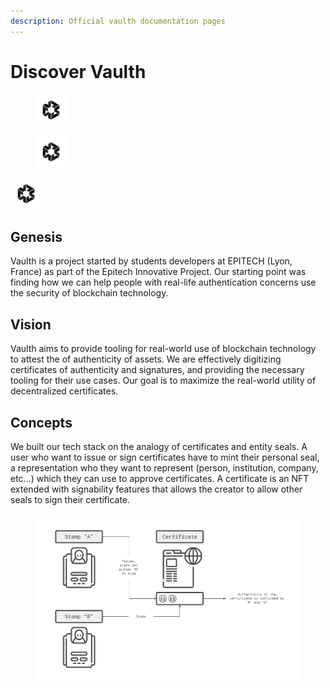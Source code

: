 ```yaml
---
description: Official vaulth documentation pages
---
```


# Discover Vaulth

<figure><img src=".gitbook/assets/vaulth-logo.png" alt="" width="50"><figcaption></figcaption></figure>
<figure><img src=".gitbook/assets/vaulth-logo.png" alt="" width="50"></figure>
<img src=".gitbook/assets/vaulth-logo.png" alt="" width="50">

## Genesis
Vaulth is a project started by students developers at EPITECH (Lyon, France) as part of the Epitech Innovative Project.
Our starting point was finding how we can help people with real-life authentication concerns use the security of blockchain technology.

## Vision
Vaulth aims to provide tooling for real-world use of blockchain technology to attest the of authenticity of assets. We are effectively digitizing certificates of authenticity and signatures, and providing the necessary tooling for their use cases. Our goal is to maximize the real-world utility of decentralized certificates.

## Concepts
We built our tech stack on the analogy of certificates and entity seals. A user who want to issue or sign certificates have to mint their personal seal, a representation who they want to represent (person, institution, company, etc...) which they can use to approve certificates. A certificate is an NFT extended with signability features that allows the creator to allow other seals to sign their certificate.

<figure><img src=".gitbook/assets/vaulth-concept.png" alt=""><figcaption></figcaption></figure>
